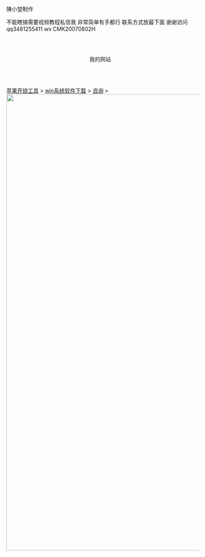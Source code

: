 <p>陳小堃制作</p>
     不能瞎搞需要视频教程私信我
     非常简单有手都行
     联系方式放最下面
     谢谢访问
     qq3481255411
     wx CMK20070802H
   <div style="
   max-width: 70px;
     margin: 30px auto;
     padding: 15px;
     line-height: 1.7;
   ">
   <p>我的网站</p>
   </div>     
   <a href="https://www.anymp4.com/zh-TW/iphone-unlocker/">苹果开锁工具</a>
   >
   <a href="https://www.aichunjing.com/win11/">win系统软件下载</a>
   >
   <a href="https://hp30243681.jzfkw.net/">咨询</a>
   >
   <img src='https://tse3-mm.cn.bing.net/th/id/OIP-C.0_ZCZdJ82kL_6pgWzZQtWgHaEo?rs=1&pid=ImgDetMain' a1t="陳小堃" width="px"
  height="1190px">
  </body>
</html>
